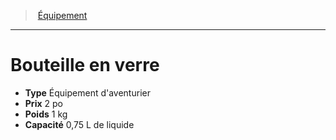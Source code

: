 ﻿---
!Equipment
Type: Équipement d'aventurier
Price: 2 po
Weight: 1 kg
Capacity: 0,75 L de liquide
Id: equipment_hd.md#bouteille-en-verre
ParentLink: equipment_hd.md#Équipement
Name: Bouteille en verre
ParentName: Équipement
NameLevel: 1
---
> [Équipement](hd_equipment.md)

---

# Bouteille en verre

- **Type** Équipement d'aventurier
- **Prix** 2 po
- **Poids** 1 kg
- **Capacité** 0,75 L de liquide

